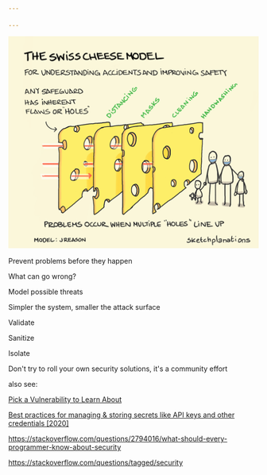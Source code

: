 ```yaml
---

---
```



![](/assets/static/img/swiss-cheese-model.png)

Prevent problems before they happen     

What can go wrong? 

Model possible threats 

Simpler the system, smaller the attack surface  

Validate

Sanitize

Isolate 

Don't try to roll your own security solutions, it's a community effort 


also see: 

[Pick a Vulnerability to Learn About](https://www.hacksplaining.com/lessons)

[Best practices for managing & storing secrets like API keys and other credentials \[2020\]](https://blog.gitguardian.com/secrets-api-management/#secrets-as-service)

<https://stackoverflow.com/questions/2794016/what-should-every-programmer-know-about-security>

<https://stackoverflow.com/questions/tagged/security>
